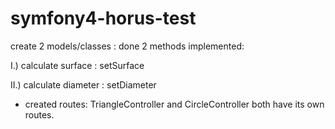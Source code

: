 # symfony4-horus-test


 create 2 models/classes : done
 2 methods implemented:

I.) calculate surface  : setSurface

II.) calculate diameter : setDiameter

- created routes:  TriangleController and CircleController both have its own routes.


